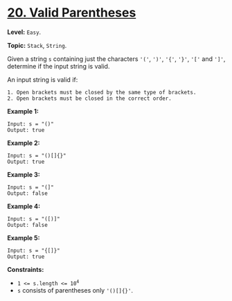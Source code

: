 # [20. Valid Parentheses](https://leetcode.com/problems/valid-parentheses/)

**Level:** `Easy`.

**Topic:** `Stack`, `String`.

Given a string `s` containing just the characters `'('`, `')'`, `'{'`, `'}'`, `'['` and `']'`, determine if the input string is valid.

An input string is valid if:

    1. Open brackets must be closed by the same type of brackets.
    2. Open brackets must be closed in the correct order.

**Example 1:**

```
Input: s = "()"
Output: true
```

**Example 2:**

```
Input: s = "()[]{}"
Output: true
```

**Example 3:**

```
Input: s = "(]"
Output: false
```

**Example 4:**

```
Input: s = "([)]"
Output: false
```

**Example 5:**

```
Input: s = "{[]}"
Output: true
```

**Constraints:**

-   <code>1 <= s.length <= 10<sup>4</sup></code>
-   `s` consists of parentheses only `'()[]{}'`.
